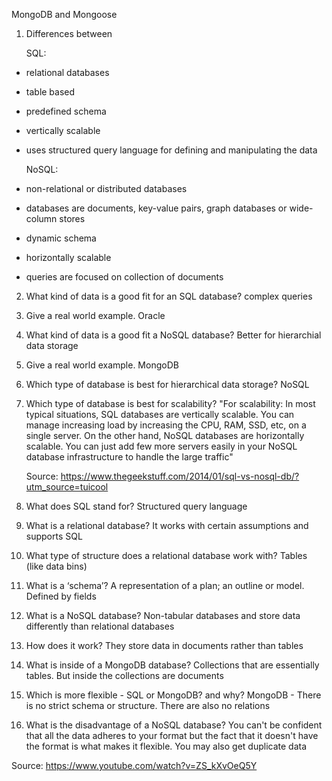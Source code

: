 MongoDB and Mongoose

1.  Differences between

    SQL:
  - relational databases
  - table based
  - predefined schema
  - vertically scalable
  - uses structured query language for defining and manipulating the data

    NoSQL:
  - non-relational or distributed databases
  - databases are documents, key-value pairs, graph databases or wide-column stores
  - dynamic schema
  - horizontally scalable
  - queries are focused on collection of documents

2. What kind of data is a good fit for an SQL database? complex queries
3. Give a real world example. Oracle
4. What kind of data is a good fit a NoSQL database? Better for hierarchial data storage
5. Give a real world example. MongoDB
6. Which type of database is best for hierarchical data storage? NoSQL
7. Which type of database is best for scalability?
    "For scalability: In most typical situations, SQL databases are vertically scalable. You can manage increasing load by increasing the CPU, RAM, SSD, etc, on a single server. On the other hand, NoSQL databases are horizontally scalable. You can just add few more servers easily in your NoSQL database infrastructure to handle the large traffic"

    Source: https://www.thegeekstuff.com/2014/01/sql-vs-nosql-db/?utm_source=tuicool

1. What does SQL stand for? Structured query language
2. What is a relational database? It works with certain assumptions and supports SQL
3. What type of structure does a relational database work with? Tables (like data bins)
4. What is a ‘schema’? A representation of a plan; an outline or model. Defined by fields
5. What is a NoSQL database? Non-tabular databases and store data differently than relational databases
6. How does it work? They store data in documents rather than tables
7. What is inside of a MongoDB database? Collections that are essentially tables. But inside the collections are documents
8. Which is more flexible - SQL or MongoDB? and why? MongoDB - There is no strict schema or structure. There are also no relations
9. What is the disadvantage of a NoSQL database? You can't be confident that all the data adheres to your format but the fact that it doesn't have the format is what makes it flexible. You may also get duplicate data

Source: https://www.youtube.com/watch?v=ZS_kXvOeQ5Y
